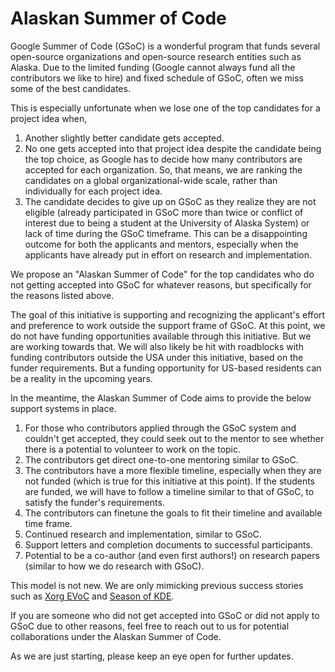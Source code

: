 # Alaskan Summer of Code

Google Summer of Code (GSoC) is a wonderful program that funds several open-source organizations and open-source research entities such as Alaska. Due to the limited funding (Google cannot always fund all the contributors we like to hire) and fixed schedule of GSoC, often we miss some of the best candidates.

This is especially unfortunate when we lose one of the top candidates for a project idea when,
1) Another slightly better candidate gets accepted.
2) No one gets accepted into that project idea despite the candidate being the top choice, as Google has to decide how many contributors are accepted for each organization. So, that means, we are ranking the candidates on a global organizational-wide scale, rather than individually for each project idea.
3) The candidate decides to give up on GSoC as they realize they are not eligible (already participated in GSoC more than twice or conflict of interest due to being a student at the University of Alaska System) or lack of time during the GSoC timeframe.
This can be a disappointing outcome for both the applicants and mentors, especially when the applicants have already put in effort on research and implementation.

We propose an "Alaskan Summer of Code" for the top candidates who do not getting accepted into GSoC for whatever reasons, but specifically for the reasons listed above.

The goal of this initiative is supporting and recognizing the applicant's effort and preference to work outside the support frame of GSoC. At this point, we do not have funding opportunities available through this initiative. But we are working towards that. We will also likely be hit with roadblocks with funding contributors outside the USA under this initiative, based on the funder requirements. But a funding opportunity for US-based residents can be a reality in the upcoming years.

In the meantime, the Alaskan Summer of Code aims to provide the below support systems in place.

1. For those who contributors applied through the GSoC system and couldn't get accepted, they could seek out to the  mentor to see whether there is a potential to volunteer to work on the topic.
2. The contributors get direct one-to-one mentoring similar to GSoC.
3. The contributors have a more flexible timeline, especially when they are not funded (which is true for this initiative at this point). If the students are funded, we will have to follow a timeline similar to that of GSoC, to satisfy the funder's requirements.
4. The contributors can finetune the goals to fit their timeline and available time frame.
5. Continued research and implementation, similar to GSoC.
6. Support letters and completion documents to successful participants.
7. Potential to be a co-author (and even first authors!) on research papers (similar to how we do research with GSoC).

This model is not new. We are only mimicking previous success stories such as [Xorg EVoC](https://www.x.org/wiki/XorgEVoC/) and [Season of KDE](https://mentorship.kde.org/sok/).

If you are someone who did not get accepted into GSoC or did not apply to GSoC due to other reasons, feel free to reach out to us for potential collaborations under the Alaskan Summer of Code.

As we are just starting, please keep an eye open for further updates.
